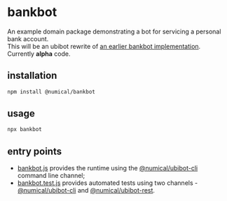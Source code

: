 # bankbot
An example domain package demonstrating a bot for servicing a personal bank account.  
This will be an ubibot rewrite of [an earlier bankbot implementation](https://github.com/numical/bankbot).  
Currently **alpha** code.

## installation
```bash
npm install @numical/bankbot
```

## usage
```bash
npx bankbot
```

## entry points
* [bankbot.js](/lib/bankbot.js) provides the runtime using the  [@numical/ubibot-cli](../ubibot-cli/README.md) command line channel;
* [bankbot.test.js](/test/bankbot.test.js) provides automated tests using two channels -  [@numical/ubibot-cli](../ubibot-cli/README.md) and [@numical/ubibot-rest](./packages/ubibot-rest).





